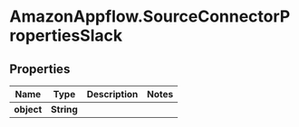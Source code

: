 # AmazonAppflow.SourceConnectorPropertiesSlack

## Properties

Name | Type | Description | Notes
------------ | ------------- | ------------- | -------------
**object** | **String** |  | 


